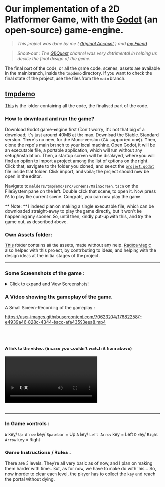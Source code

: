 #	Our implementation of a 2D Platformer Game, with the [Godot](https://godotengine.org) (an open-source) game-engine.

> *This project was done by me ( [Original Account](https://github.com/Sreejith27/) ) and [my Friend](https://github.com/RadicalMagic)*


> *Shout-out : The [GDQuest](https://youtube.com/c/GDQuest/) channel was very detrimental in helping us decide the final design of the game.*


The final part of the code, or all the game code, scenes, assets are available in the main branch, inside the `tmpdemo` directory. If you want to check the final state of the project, use the files from the `main` branch.

## [tmpdemo](malders/tmpdemo)
[This](malders/tmpdemo) is the folder containing all the code, the finalised part of the code.

### How to download and run the game?
Download Godot game-engine first (Don't worry, it's not that big of a download; it's just around 40MB at the max. Download the Stable, Standard version. There's no need for the Mono-version (C# supported one)). Then, clone the repo's main branch to your local machine. Open Godot, it will be an executable file, a portable application, which will run without any setup/installation. Then, a startup screen will be displayed, where you will find an option to import a project among the list of options on the right. Click that, navigate to the folder you cloned, and select the [`project.godot`](malders/tmpdemo/project.godot) file inside that folder. Click import, and voila; the project should now be open in the editor.

Navigate to `malders/tmpdemo/src/Screens/MainScreen.tscn` on the FileSystem pane on the left. Double click that scene, to open it. Now press `F6` to play the current scene. Congrats, you can now play the game.

** Note: ** I indeed plan on making a single executable file, which can be downloaded straight-away to play the game directly, but it won't be happening any sooner. So, until then, kindly put-up with this, and try the game out, as described above.

### Own [Assets](malders/tmpdemo/assets/own/) folder:
 [This](malders/tmpdemo/assets/own/) folder contains all the assets, made without any help. [RadicalMagic](https://github.com/RadicalMagic) also helped with this project, by contributing to ideas, and helping with the design ideas at the initial stages of the project.

-------------------------------------------------

### Some Screenshots of the game :

<details>
	
<summary>Click to expand and View Screenshots!</summary></screenshots>
	
***Main Menu :***

![MainMenu](screenshots/main_menu.png)

-------------------------------------------------

***Timer Menu:***

![TimerMenu](screenshots/timer_interface.png)

-------------------------------------------------

***Level 01:***

![Level01](screenshots/level1.png)

-------------------------------------------------

***Level 01 Portal cannot be accessed without key:***

![Level01NoTransition](screenshots/no_transition_without_key.png)

-------------------------------------------------

***Level 01 Portal:***

![Level01portal](screenshots/level1_portal.png)

-------------------------------------------------

***Level 02:***

![Level02](screenshots/level2.png)

-------------------------------------------------

***Death screen:***

![Dead](screenshots/dead.png)

-------------------------------------------------

***Level 02 Portal:***

![Level02portal](screenshots/level2_portal.png)

-------------------------------------------------

***Level 03:***

![Level03](screenshots/level3.png)

-------------------------------------------------

***End Screen:***

![EndScreen](screenshots/end_screen.png)

-------------------------------------------------

</details>

### A Video showing the gameplay of the game.

A Small Screen-Recording of the gameplay :



https://user-images.githubusercontent.com/70623204/176822587-e4939a46-828c-4344-bacc-afa43593eea8.mp4  



<br /><br />
#### A link to the video: (incase you couldn't watch it from above)  


![Video showing Gameplay](screenshots/screen_recording/hd_gameplay.mp4)  <br /><br />
 



-------------------------------------------------

### In Game controls :
`W` key/ `Up Arrow` key/ `Spacebar` = Up
`A` key/ `Left Arrow` key = Left
`D` key/ `Right Arrow` key = Right

### Game Instructions / Rules :
There are 3 levels. They're all very basic as of now, and I plan on making them harder with time.. But, as for now, we have to make do with this...
So, now inorder to clear each level, the player has to collect the `key` and reach the portal without dying.
